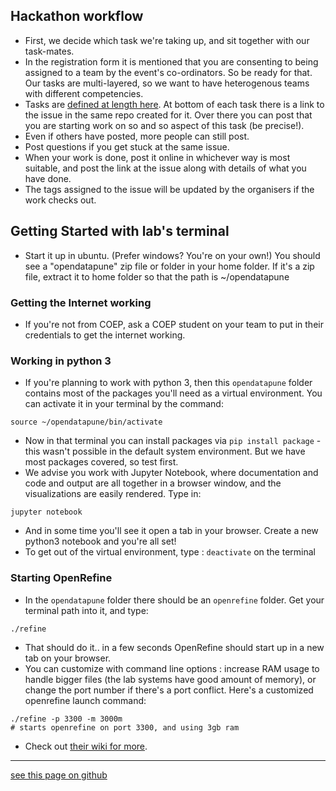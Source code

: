## Hackathon workflow

- First, we decide which task we're taking up, and sit together with our task-mates.
- In the registration form it is mentioned that you are consenting to being assigned to a team by the event's co-ordinators. So be ready for that. Our tasks are multi-layered, so we want to have heterogenous teams with different competencies.
- Tasks are [defined at length here](https://github.com/opendatapune/Problem-Statements/wiki). At bottom of each task there is a link to the issue in the same repo created for it. Over there you can post that you are starting work on so and so aspect of this task (be precise!).
- Even if others have posted, more people can still post.
- Post questions if you get stuck at the same issue.
- When your work is done, post it online in whichever way is most suitable, and post the link at the issue along with details of what you have done.
- The tags assigned to the issue will be updated by the organisers if the work checks out.


## Getting Started with lab's terminal
- Start it up in ubuntu. (Prefer windows? You're on your own!) You should see a "opendatapune" zip file or folder in your home folder. If it's a zip file, extract it to home folder so that the path is ~/opendatapune

### Getting the Internet working
- If you're not from COEP, ask a COEP student on your team to put in their credentials to get the internet working.

### Working in python 3
- If you're planning to work with python 3, then this `opendatapune` folder contains most of the packages you'll need as a virtual environment. You can activate it in your terminal by the command:  
```
source ~/opendatapune/bin/activate
```
- Now in that terminal you can install packages via `pip install package` - this wasn't possible in the default system environment. But we have most packages covered, so test first.
- We advise you work with Jupyter Notebook, where documentation and code and output are all together in a browser window, and the visualizations are easily rendered. Type in:  
```
jupyter notebook
``` 
- And in some time you'll see it open a tab in your browser. Create a new python3 notebook and you're all set!
- To get out of the virtual environment, type : `deactivate` on the terminal

### Starting OpenRefine
- In the `opendatapune` folder there should be an `openrefine` folder. Get your terminal path into it, and type:  
```
./refine
```
- That should do it.. in a few seconds OpenRefine should start up in a new tab on your browser.
- You can customize with command line options : increase RAM usage to handle bigger files (the lab systems have good amount of memory), or change the port number if there's a port conflict. Here's a customized openrefine launch command:  
```
./refine -p 3300 -m 3000m
# starts openrefine on port 3300, and using 3gb ram
```
- Check out [their wiki for more](https://github.com/OpenRefine/OpenRefine/wiki/Installation-Instructions).

-----

[see this page on github](https://github.com/opendatapune/opendatapune.github.io/blob/master/Instructions.md)
